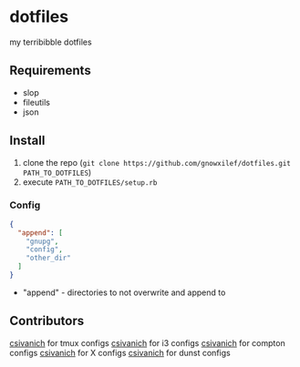 dotfiles
========

my terribibble dotfiles

Requirements
------------
* slop
* fileutils
* json

Install
-------
1. clone the repo (`git clone https://github.com/gnowxilef/dotfiles.git PATH_TO_DOTFILES`)
2. execute `PATH_TO_DOTFILES/setup.rb`

### Config
```json
{
  "append": [
    "gnupg",
    "config",
    "other_dir"
  ]
}
```
* "append" - directories to not overwrite and append to

Contributors
------------
[csivanich](https://github.com/csivanich/dotfiles) for tmux configs
[csivanich](https://github.com/csivanich/dotfiles) for i3 configs
[csivanich](https://github.com/csivanich/dotfiles) for compton configs
[csivanich](https://github.com/csivanich/dotfiles) for X configs
[csivanich](https://github.com/csivanich/dotfiles) for dunst configs

